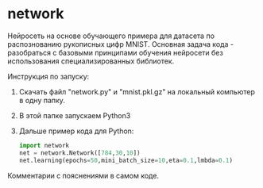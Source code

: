 # network
Нейросеть на основе обучающего примера для датасета по распознованию рукописных цифр MNIST.
Основная задача кода - разобраться с базовыми принципами обучения нейросети без использования специализированных библиотек.

Инструкция по запуску:
1. Скачать файл "network.py"  и "mnist.pkl.gz" на локальный компьютер в одну папку.
2. В этой папке запускаем Python3
3. Дальше пример кода для Python:

    ```python
    import network
    net = network.Network([784,30,10])
    net.learning(epochs=50,mini_batch_size=10,eta=0.1,lmbda=0.1)
    ```

Комментарии с пояснениями в самом коде.
    
